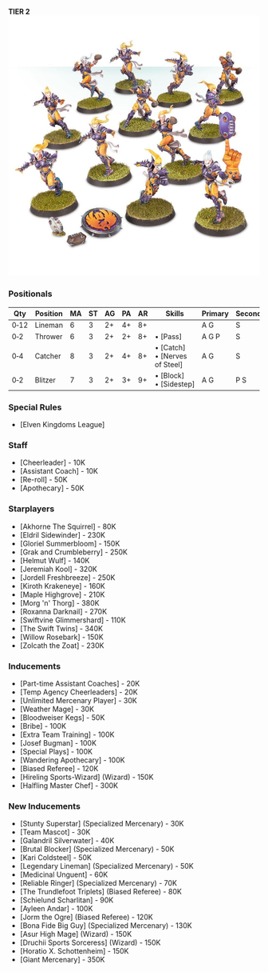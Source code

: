 ﻿**TIER 2**
![](../media/teams/ElfheimEaglesTeam01.jpg)

### Positionals

| Qty  | Position | MA | ST | AG | PA  | AR | Skills                        | Primary | Secondary | Cost |
| ---- | -------- | - | - | -- | -- | -- | ----------------------------- | ------- | --------- | ---- |
| 0‑12 | Lineman  | 6 | 3 | 2+ | 4+ | 8+ |                               | A G    | S         | 60K  |
| 0‑2  | Thrower  | 6 | 3 | 2+ | 2+ | 8+ | • [Pass]                        | A G P   | S         | 75K  |
| 0‑4  | Catcher  | 8 | 3 | 2+ | 4+ | 8+ | • [Catch]<br /> • [Nerves of Steel] | A G     | S         | 100K |
| 0‑2  | Blitzer  | 7 | 3 | 2+ | 3+ | 9+ | • [Block]<br /> • [Sidestep]       | A G     | P S       | 115K |

### Special Rules

* [Elven Kingdoms League]

### Staff

* [Cheerleader] - 10K
* [Assistant Coach] - 10K
* [Re-roll] - 50K
* [Apothecary]  - 50K

### Starplayers

* [Akhorne The Squirrel] - 80K
* [Eldril Sidewinder] - 230K
* [Gloriel Summerbloom] - 150K
* [Grak and Crumbleberry] - 250K
* [Helmut Wulf] - 140K
* [Jeremiah Kool] - 320K
* [Jordell Freshbreeze] - 250K
* [Kiroth Krakeneye] - 160K
* [Maple Highgrove] - 210K
* [Morg 'n' Thorg] - 380K
* [Roxanna Darknail] - 270K
* [Swiftvine Glimmershard] - 110K
* [The Swift Twins] - 340K
* [Willow Rosebark] - 150K
* [Zolcath the Zoat] - 230K

### Inducements

* [Part-time Assistant Coaches] - 20K
* [Temp Agency Cheerleaders] - 20K
* [Unlimited Mercenary Player] - 30K
* [Weather Mage] - 30K
* [Bloodweiser Kegs] - 50K
* [Bribe] - 100K
* [Extra Team Training] - 100K
* [Josef Bugman] - 100K
* [Special Plays] - 100K
* [Wandering Apothecary] - 100K
* [Biased Referee] - 120K
* [Hireling Sports-Wizard] (Wizard) - 150K
* [Halfling Master Chef] - 300K

### New Inducements

* [Stunty Superstar] (Specialized Mercenary) - 30K
* [Team Mascot] - 30K
* [Galandril Silverwater] - 40K
* [Brutal Blocker] (Specialized Mercenary) - 50K
* [Kari Coldsteel] - 50K
* [Legendary Lineman] (Specialized Mercenary) - 50K
* [Medicinal Unguent] - 60K
* [Reliable Ringer] (Specialized Mercenary) - 70K
* [The Trundlefoot Triplets] (Biased Referee) - 80K
* [Schielund Scharlitan] - 90K
* [Ayleen Andar] - 100K
* [Jorm the Ogre] (Biased Referee) - 120K
* [Bona Fide Big Guy] (Specialized Mercenary) - 130K
* [Asur High Mage] (Wizard) - 150K
* [Druchii Sports Sorceress] (Wizard) - 150K
* [Horatio X. Schottenheim] - 150K
* [Giant Mercenary] - 350K
